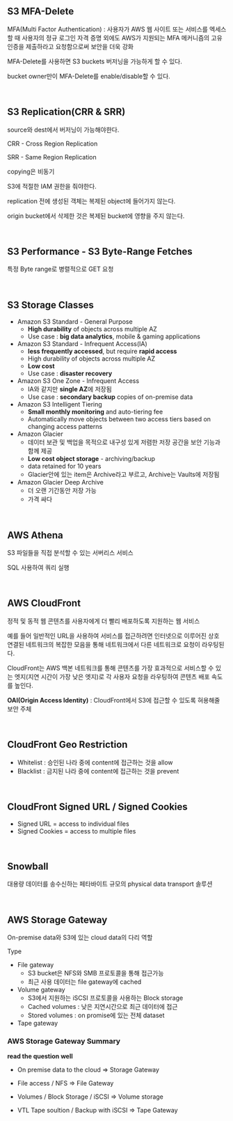 ## S3 MFA-Delete

MFA(Multi Factor Authentication) : 사용자가 AWS 웹 사이트 또는 서비스를 엑세스할 때 사용자의 정규 로그인 자격 증명 외에도 AWS가 지원되는 MFA 메커니즘의 고유 인증을 제출하라고 요청함으로써 보안을 더욱 강화

MFA-Delete를 사용하면 S3 buckets 버저닝을 가능하게 할 수 있다.

bucket owner만이 MFA-Delete를 enable/disable할 수 있다.

<br>

## S3 Replication(CRR & SRR)

source와 dest에서 버저닝이 가능해야한다.

CRR - Cross Region Replication

SRR - Same Region Replication

copying은 비동기

S3에 적절한 IAM 권한을 줘야한다.

replication 전에 생성된 객체는 복제된 object에 들어가지 않는다.

origin bucket에서 삭제한 것은 복제된 bucket에 영향을 주지 않는다.

<br>

## S3 Performance - S3 Byte-Range Fetches

특정 Byte range로 병렬적으로 GET 요청

<br>

## S3 Storage Classes

+ Amazon S3 Standard - General Purpose
  + **High durability** of objects across multiple AZ
  + Use case : **big data analytics**, mobile & gaming applications
+ Amazon S3 Standard - Infrequent Access(IA)
  + **less frequently accessed**, but require **rapid access**
  + High durability of objects across multiple AZ
  + **Low cost**
  + Use case : **disaster recovery**
+ Amazon S3 One Zone - Infrequent Access
  + IA와 같지만 **single AZ**에 저장됨
  + Use case : **secondary backup** copies of on-premise data
+ Amazon S3 Intelligent Tiering
  + **Small monthly monitoring** and auto-tiering fee
  + Automatically move objects between two access tiers based on changing access patterns
+ Amazon Glacier
  + 데이터 보관 및 백업을 목적으로 내구성 있게 저렴한 저장 공간을 보안 기능과 함께 제공
  + **Low cost object storage** - archiving/backup
  + data retained for 10 years
  + Glacier안에 있는 item은 Archive라고 부르고, Archive는 Vaults에 저장됨
+ Amazon Glacier Deep Archive
  + 더 오랜 기간동안 저장 가능
  + 가격 싸다

<br>

## AWS Athena

S3 파일들을 직접 분석할 수 있는 서버리스 서비스

SQL 사용하여 쿼리 실행

<br>

## AWS CloudFront

정적 및 동적 웹 콘텐츠를 사용자에게 더 빨리 배포하도록 지원하는 웹 서비스

예를 들어 일반적인 URL을 사용하여 서비스를 접근하려면 인터넷으로 이루어진 상호 연결된 네트워크의 복잡한 모음을 통해 네트워크에서 다른 네트워크로 요청이 라우팅된다.

CloudFront는 AWS 백본 네트워크를 통해 콘텐츠를 가장 효과적으로 서비스할 수 있는 엣지(지연 시간이 가장 낮은 엣지)로 각 사용자 요청을 라우팅하여 콘텐츠 배포 속도를 높인다.

**OAI(Origin Access Identity)** : CloudFront에서 S3에 접근할 수 있도록 혀용해줄 보안 주체

<br>

## CloudFront Geo Restriction

+ Whitelist : 승인된 나라 중에 content에 접근하는 것을 allow
+ Blacklist : 금지된 나라 중에 content에 접근하는 것을 prevent

<br>

## CloudFront Signed URL / Signed Cookies

+ Signed URL = access to individual files
+ Signed Cookies = access to multiple files

 <br>

## Snowball

대용량 데이터를 송수신하는 페타바이트 규모의 physical data transport 솔루션

<br>

## AWS Storage Gateway

On-premise data와 S3에 있는 cloud data의 다리 역할

Type

+ File gateway
  + S3 bucket은 NFS와 SMB 프로토콜을 통해 접근가능
  + 최근 사용 데이터는 file gateway에 cached
+ Volume gateway
  + S3에서 지원하는 iSCSI 프로토콜을 사용하는 Block storage
  + Cached volumes : 낮은 지연시간으로 최근 데이터에 접근
  + Stored volumes : on promise에 있는 전체 dataset 
+ Tape gateway



### AWS Storage Gateway Summary

**read the question well**

+ On premise data to the cloud => Storage Gateway

+ File access / NFS => File Gateway
+ Volumes / Block Storage / iSCSI => Volume storage
+ VTL Tape soultion / Backup with iSCSI => Tape Gateway











